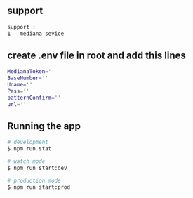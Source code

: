 
## support
```bash
support :
1 - mediana sevice
```


## create .env file in root and add this lines

```bash
MedianaToken=''
BaseNumber=''
Uname=''
Pass=''
patternConfirm=''
url=''
```



## Running the app

```bash
# development
$ npm run stat

# watch mode
$ npm run start:dev

# production mode
$ npm run start:prod
```
